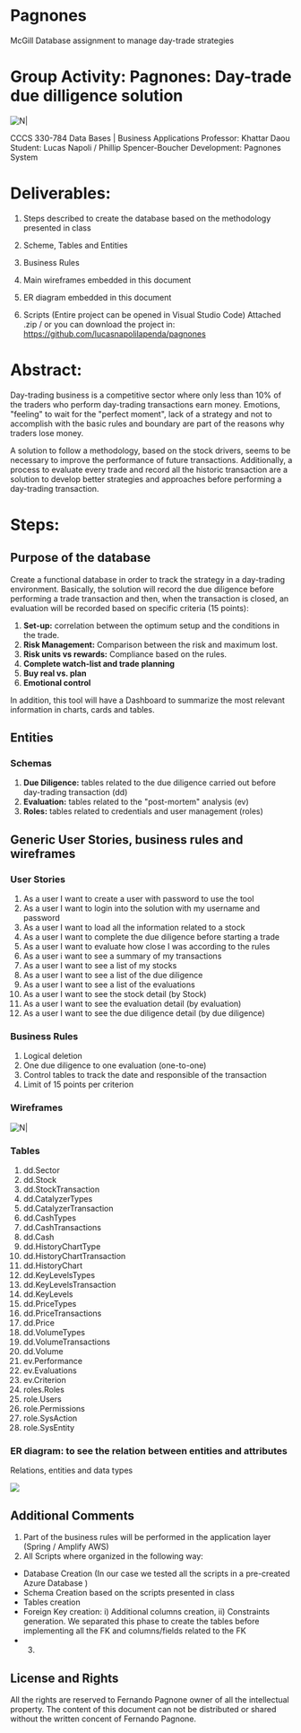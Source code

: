 # Pagnones
McGill Database assignment to manage day-trade strategies
# Group Activity: Pagnones: Day-trade due dilligence solution

![N|](https://www.mcgill.ca/research-jobs/sites/all/themes/moriarty/images/logo-red.svg)

CCCS 330-784 Data Bases | Business Applications
Professor: Khattar Daou 
Student: Lucas Napoli / Phillip Spencer-Boucher 
Development: Pagnones System

# Deliverables:
1) Steps described to create the database based on the methodology presented in class
2) Scheme, Tables and Entities
3) Business Rules
4) Main wireframes embedded in this document
5) ER diagram embedded in this document

6) Scripts (Entire project can be opened in Visual Studio Code)
Attached .zip / or you can download the project in: https://github.com/lucasnapolilapenda/pagnones
   
# Abstract:
Day-trading business is a competitive sector where only less than 10% of the traders who perform day-trading transactions earn money. Emotions, "feeling" to wait for the "perfect moment", lack of a strategy and not to accomplish with the basic rules and boundary are part of the reasons why traders lose money.    

 A solution to follow a methodology, based on the stock drivers, seems to be necessary to improve the performance of future transactions. Additionally, a process to evaluate every trade and record all the historic transaction are a solution to develop better strategies and approaches before performing a day-trading transaction. 


# Steps:
## Purpose of the database

Create a functional database in order to track the strategy in a day-trading environment. Basically, the solution will record the due diligence before performing a trade transaction and then, when the transaction is closed, an evaluation will be recorded based on specific criteria (15 points): 
1) **Set-up:** correlation between the optimum setup and the conditions in the trade.
2) **Risk Management:** Comparison between the risk and maximum lost.
3) **Risk units vs rewards:** Compliance based on the rules. 
4) **Complete watch-list and trade planning**
5) **Buy real vs. plan**
6) **Emotional control**

In addition, this tool will have a Dashboard to summarize the most relevant information in charts, cards and tables.

## Entities
### Schemas
1) **Due Diligence:** tables related to the due diligence carried out before day-trading transaction (dd)
2) **Evaluation:** tables related to the "post-mortem" analysis (ev)
3) **Roles:** tables related to credentials and user management (roles)

## Generic User Stories, business rules and wireframes
### User Stories
1) As a user I want to create a user with password to use the tool
2) As a user I want to login into the solution with my username and password
3) As a user I want to load all the information related to a stock
4) As a user I want to complete the due diligence before starting a trade
5) As a user I want to evaluate how close I was according to the rules
6) As a user i want to see a summary of my transactions
7) As a user I want to see a list of my stocks
8) As a user I want to see a list of the due diligence
9) As a user I want to see a list of the evaluations
10) As a user I want to see the stock detail (by Stock)
11) As a user I want to see the evaluation detail (by evaluation)
12) As a user I want to see the due diligence detail (by due diligence)

### Business Rules
1) Logical deletion
2) One due diligence to one evaluation (one-to-one)
3) Control tables to track the date and responsible of the transaction
4) Limit of 15 points per criterion
   
### Wireframes  
![N|](pic/wf.png) 


### Tables
1) dd.Sector
2) dd.Stock
3) dd.StockTransaction
4) dd.CatalyzerTypes
5) dd.CatalyzerTransaction
6) dd.CashTypes
7) dd.CashTransactions
8) dd.Cash
9) dd.HistoryChartType
10) dd.HistoryChartTransaction
11) dd.HistoryChart
12) dd.KeyLevelsTypes
13) dd.KeyLevelsTransaction
14) dd.KeyLevels
15) dd.PriceTypes
16) dd.PriceTransactions
17) dd.Price
18) dd.VolumeTypes
19) dd.VolumeTransactions
20) dd.Volume
21) ev.Performance
22) ev.Evaluations
23) ev.Criterion
24) roles.Roles
25) role.Users
26) role.Permissions
27) role.SysAction
28) role.SysEntity

### ER diagram: to see the relation between entities and attributes
 Relations, entities and data types

![](pic/er.png)

## Additional Comments
1) Part of the business rules will be performed in the application layer (Spring / Amplify AWS)
2) All Scripts where organized in the following way:
- Database Creation (In our case we tested all the scripts in a pre-created Azure Database )
- Schema Creation based on the scripts presented in class
- Tables creation
- Foreign Key creation: i) Additional columns creation, ii) Constraints generation. We separated this phase to create the tables before implementing all the FK and columns/fields related to the FK
- 3) 


License and Rights
----
All the rights are reserved to Fernando Pagnone owner of all the intellectual property. The content of this document can not be distributed or shared without the written concent of Fernando Pagnone. 